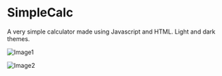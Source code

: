 # SimpleCalc
A very simple calculator made using Javascript and HTML. Light and dark themes.

![Image1](https://i.imgur.com/Yp9bwGQ.png)

![Image2](https://i.imgur.com/v642GkC.png)
